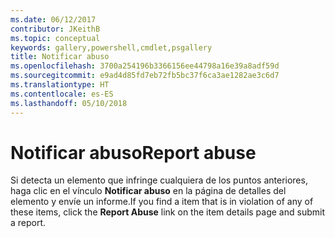 ```yaml
---
ms.date: 06/12/2017
contributor: JKeithB
ms.topic: conceptual
keywords: gallery,powershell,cmdlet,psgallery
title: Notificar abuso
ms.openlocfilehash: 3700a254196b3366156ee44798a16e39a8adf59d
ms.sourcegitcommit: e9ad4d85fd7eb72fb5bc37f6ca3ae1282ae3c6d7
ms.translationtype: HT
ms.contentlocale: es-ES
ms.lasthandoff: 05/10/2018
---
```

# <a name="report-abuse"></a><span data-ttu-id="e6c07-103">Notificar abuso</span><span class="sxs-lookup"><span data-stu-id="e6c07-103">Report abuse</span></span>

<span data-ttu-id="e6c07-104">Si detecta un elemento que infringe cualquiera de los puntos anteriores, haga clic en el vínculo **Notificar abuso** en la página de detalles del elemento y envíe un informe.</span><span class="sxs-lookup"><span data-stu-id="e6c07-104">If you find a item that is in violation of any of these items, click the **Report Abuse** link on the item details page and submit a report.</span></span>